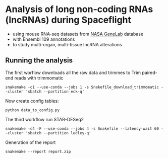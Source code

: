 # Analysis of long non-coding RNAs (lncRNAs) during Spaceflight

- using mouse RNA-seq datasets from [NASA GeneLab](https://genelab.nasa.gov) database
- with Ensembl 109 annotations
- to study multi-organ, multi-tissue lncRNA alterations

## Running the analysis

The first worflow downloads all the raw data and trimmes to Trim paired-end reads with trimmomatic

```
snakemake -c1 --use-conda --jobs 1 -s Snakefile_download_trimmomatic --cluster 'sbatch --partition eck-q'
```

Now create config tables:
```
python data_to_config.py
```

The third workflow run STAR-DESeq2

```
snakemake -c4 -F --use-conda --jobs 4 -s Snakefile --latency-wait 60 --cluster 'sbatch --partition ledley-q'
```

Generation of the report

```
snakemake --report report.zip
```


